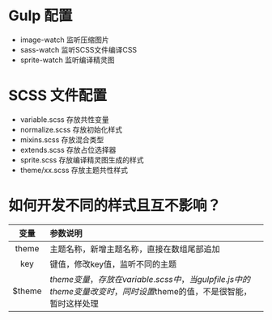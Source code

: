 # Gulp 配置
* image-watch 监听压缩图片
* sass-watch 监听SCSS文件编译CSS
* sprite-watch 监听编译精灵图

# SCSS 文件配置
* variable.scss 存放共性变量
* normalize.scss 存放初始化样式
* mixins.scss 存放混合类型
* extends.scss 存放占位选择器
* sprite.scss 存放编译精灵图生成的样式
* theme/xx.scss 存放主题共性样式

# 如何开发不同的样式且互不影响？
| 变量 | 参数说明 |
|:-------:|:------------- |
| theme | 主题名称，新增主题名称，直接在数组尾部追加 |
| key | 键值，修改key值，监听不同的主题 |
| $theme | $theme变量，存放在variable.scss中，当gulpfile.js中的theme变量改变时，同时设置$theme的值，不是很智能，暂时这样处理 |
